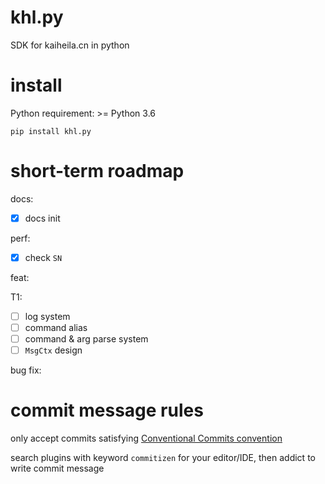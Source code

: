 # khl.py

SDK for kaiheila.cn in python

# install

Python requirement: >= Python 3.6

```shell
pip install khl.py
```

# short-term roadmap

docs:

- [x] docs init

perf:

- [x] check `SN`

feat:

T1:

- [ ] log system
- [ ] command alias
- [ ] command & arg parse system
- [ ] `MsgCtx` design

bug fix:

# commit message rules

only accept commits satisfying [Conventional Commits convention](https://github.com/commitizen/cz-cli)

search plugins with keyword `commitizen` for your editor/IDE, then addict to write commit message